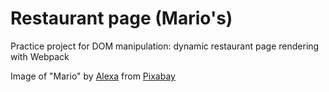# Restaurant page (Mario's)

Practice project for DOM manipulation: dynamic restaurant page rendering with Webpack

Image of "Mario" by <a href="https://pixabay.com/users/alexas_fotos-686414/?utm_source=link-attribution&utm_medium=referral&utm_campaign=image&utm_content=2539862">Alexa</a> from <a href="https://pixabay.com//?utm_source=link-attribution&utm_medium=referral&utm_campaign=image&utm_content=2539862">Pixabay</a>
